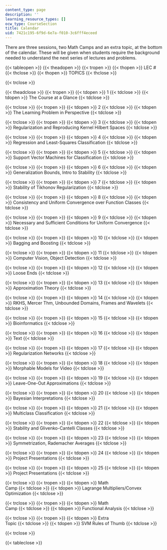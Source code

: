 ```yaml
---
content_type: page
description: ''
learning_resource_types: []
ocw_type: CourseSection
title: Calendar
uid: 7421c195-6f9d-6e7a-f010-3c6fff4eceed
---
```


There are three sessions, two Math Camps and an extra topic, at the bottom of the calendar. These will be given when students require the background needed to understand the next series of lectures and problems.

{{< tableopen >}}
{{< theadopen >}}
{{< tropen >}}
{{< thopen >}}
LEC #
{{< thclose >}}
{{< thopen >}}
TOPICS
{{< thclose >}}

{{< trclose >}}

{{< theadclose >}}
{{< tropen >}}
{{< tdopen >}}
1
{{< tdclose >}}
{{< tdopen >}}
The Course at a Glance
{{< tdclose >}}

{{< trclose >}}
{{< tropen >}}
{{< tdopen >}}
2
{{< tdclose >}}
{{< tdopen >}}
The Learning Problem in Perspective
{{< tdclose >}}

{{< trclose >}}
{{< tropen >}}
{{< tdopen >}}
3
{{< tdclose >}}
{{< tdopen >}}
Regularization and Reproducing Kernel Hilbert Spaces
{{< tdclose >}}

{{< trclose >}}
{{< tropen >}}
{{< tdopen >}}
4
{{< tdclose >}}
{{< tdopen >}}
Regression and Least-Squares Classification
{{< tdclose >}}

{{< trclose >}}
{{< tropen >}}
{{< tdopen >}}
5
{{< tdclose >}}
{{< tdopen >}}
Support Vector Machines for Classification
{{< tdclose >}}

{{< trclose >}}
{{< tropen >}}
{{< tdopen >}}
6
{{< tdclose >}}
{{< tdopen >}}
Generalization Bounds, Intro to Stability
{{< tdclose >}}

{{< trclose >}}
{{< tropen >}}
{{< tdopen >}}
7
{{< tdclose >}}
{{< tdopen >}}
Stability of Tikhonov Regularization
{{< tdclose >}}

{{< trclose >}}
{{< tropen >}}
{{< tdopen >}}
8
{{< tdclose >}}
{{< tdopen >}}
Consistency and Uniform Convergence over Function Classes
{{< tdclose >}}

{{< trclose >}}
{{< tropen >}}
{{< tdopen >}}
9
{{< tdclose >}}
{{< tdopen >}}
Necessary and Sufficient Conditions for Uniform Convergence
{{< tdclose >}}

{{< trclose >}}
{{< tropen >}}
{{< tdopen >}}
10
{{< tdclose >}}
{{< tdopen >}}
Bagging and Boosting
{{< tdclose >}}

{{< trclose >}}
{{< tropen >}}
{{< tdopen >}}
11
{{< tdclose >}}
{{< tdopen >}}
Computer Vision, Object Detection
{{< tdclose >}}

{{< trclose >}}
{{< tropen >}}
{{< tdopen >}}
12
{{< tdclose >}}
{{< tdopen >}}
Loose Ends
{{< tdclose >}}

{{< trclose >}}
{{< tropen >}}
{{< tdopen >}}
13
{{< tdclose >}}
{{< tdopen >}}
Approximation Theory
{{< tdclose >}}

{{< trclose >}}
{{< tropen >}}
{{< tdopen >}}
14
{{< tdclose >}}
{{< tdopen >}}
RKHS, Mercer Thm, Unbounded Domains, Frames and Wavelets
{{< tdclose >}}

{{< trclose >}}
{{< tropen >}}
{{< tdopen >}}
15
{{< tdclose >}}
{{< tdopen >}}
Bioinformatics
{{< tdclose >}}

{{< trclose >}}
{{< tropen >}}
{{< tdopen >}}
16
{{< tdclose >}}
{{< tdopen >}}
Text
{{< tdclose >}}

{{< trclose >}}
{{< tropen >}}
{{< tdopen >}}
17
{{< tdclose >}}
{{< tdopen >}}
Regularization Networks
{{< tdclose >}}

{{< trclose >}}
{{< tropen >}}
{{< tdopen >}}
18
{{< tdclose >}}
{{< tdopen >}}
Morphable Models for Video
{{< tdclose >}}

{{< trclose >}}
{{< tropen >}}
{{< tdopen >}}
19
{{< tdclose >}}
{{< tdopen >}}
Leave-One-Out Approximations
{{< tdclose >}}

{{< trclose >}}
{{< tropen >}}
{{< tdopen >}}
20
{{< tdclose >}}
{{< tdopen >}}
Bayesian Interpretations
{{< tdclose >}}

{{< trclose >}}
{{< tropen >}}
{{< tdopen >}}
21
{{< tdclose >}}
{{< tdopen >}}
Multiclass Classification
{{< tdclose >}}

{{< trclose >}}
{{< tropen >}}
{{< tdopen >}}
22
{{< tdclose >}}
{{< tdopen >}}
Stability and Glivenko-Cantelli Classes
{{< tdclose >}}

{{< trclose >}}
{{< tropen >}}
{{< tdopen >}}
23
{{< tdclose >}}
{{< tdopen >}}
Symmetrization, Rademacher Averages
{{< tdclose >}}

{{< trclose >}}
{{< tropen >}}
{{< tdopen >}}
24
{{< tdclose >}}
{{< tdopen >}}
Project Presentations
{{< tdclose >}}

{{< trclose >}}
{{< tropen >}}
{{< tdopen >}}
25
{{< tdclose >}}
{{< tdopen >}}
Project Presentations
{{< tdclose >}}

{{< trclose >}}
{{< tropen >}}
{{< tdopen >}}
Math  
Camp
{{< tdclose >}}
{{< tdopen >}}
Lagrange Multipliers/Convex Optimization
{{< tdclose >}}

{{< trclose >}}
{{< tropen >}}
{{< tdopen >}}
Math  
Camp
{{< tdclose >}}
{{< tdopen >}}
Functional Analysis
{{< tdclose >}}

{{< trclose >}}
{{< tropen >}}
{{< tdopen >}}
Extra  
Topic
{{< tdclose >}}
{{< tdopen >}}
SVM Rules of Thumb
{{< tdclose >}}

{{< trclose >}}

{{< tableclose >}}